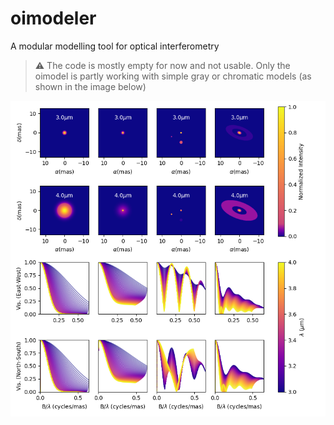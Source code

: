 # oimodeler

A modular modelling tool for optical interferometry

> :warning: The code is mostly empty for now and not usable.
Only the oimodel is partly working with simple gray or chromatic models (as shown in the image below)


![boo](./images/createModelChromatic.png)
